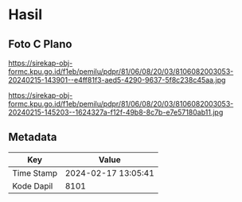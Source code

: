 # Hasil

## Foto C Plano

https://sirekap-obj-formc.kpu.go.id/f1eb/pemilu/pdpr/81/06/08/20/03/8106082003053-20240215-143901--e4ff81f3-aed5-4290-9637-5f8c238c45aa.jpg

https://sirekap-obj-formc.kpu.go.id/f1eb/pemilu/pdpr/81/06/08/20/03/8106082003053-20240215-145203--1624327a-f12f-49b8-8c7b-e7e57180ab11.jpg


## Metadata

| Key        | Value               |
| ---------- | ------------------- |
| Time Stamp | 2024-02-17 13:05:41 |
| Kode Dapil | 8101                |



